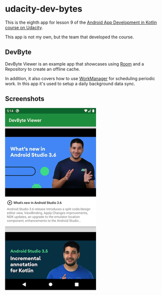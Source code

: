 # udacity-dev-bytes

This is the eighth app for lesson 9 of the [Android App Development in Kotlin course on Udacity](https://www.udacity.com/course/developing-android-apps-with-kotlin--ud9012).

This app is not my own, but the team that developed the course.

## DevByte

DevByte Viewer is an example app that showcases using 
[Room](https://developer.android.com/topic/libraries/architecture/room) and a Repository to create an offline cache.

In addition, it also covers how to use 
[WorkManager](https://developer.android.com/topic/libraries/architecture/workmanager) for scheduling
periodic work. In this app it's used to setup a daily background data sync.

## Screenshots

![Screenshot1](screenshots/screenshot.png)
